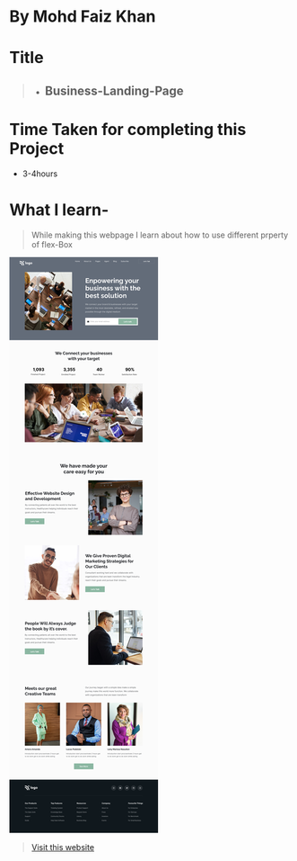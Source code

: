 # By Mohd Faiz Khan

# Title
  > - ## Business-Landing-Page

# Time Taken for completing this Project
  - 3-4hours
 
# What I learn- 
 
 > While making this webpage I learn about how to use different prperty of flex-Box
 
 
 
 
  ![Website-demo-pic](https://raw.githubusercontent.com/mfaizk/Business-Landing-Page-12/master/12.png)



> [Visit this website](https://business-hosting1.netlify.app/)
